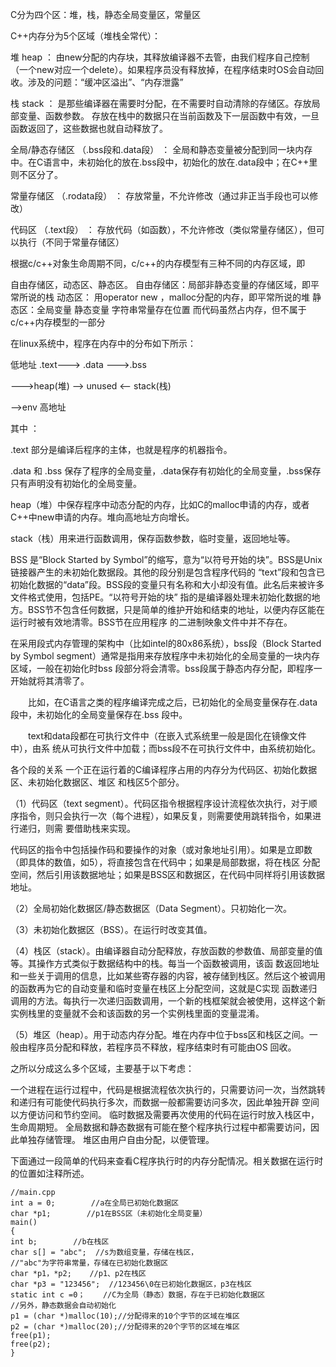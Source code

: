 C分为四个区：堆，栈，静态全局变量区，常量区

C++内存分为5个区域（堆栈全常代）：

堆 heap ：
由new分配的内存块，其释放编译器不去管，由我们程序自己控制（一个new对应一个delete）。如果程序员没有释放掉，在程序结束时OS会自动回收。涉及的问题：“缓冲区溢出”、“内存泄露”

栈 stack ：
是那些编译器在需要时分配，在不需要时自动清除的存储区。存放局部变量、函数参数。
存放在栈中的数据只在当前函数及下一层函数中有效，一旦函数返回了，这些数据也就自动释放了。

全局/静态存储区 （.bss段和.data段） ：
全局和静态变量被分配到同一块内存中。在C语言中，未初始化的放在.bss段中，初始化的放在.data段中；在C++里则不区分了。

常量存储区 （.rodata段） ：
存放常量，不允许修改（通过非正当手段也可以修改）

代码区 （.text段） ：
存放代码（如函数），不允许修改（类似常量存储区），但可以执行（不同于常量存储区）

根据c/c++对象生命周期不同，c/c++的内存模型有三种不同的内存区域，即

自由存储区，动态区、静态区。
自由存储区：局部非静态变量的存储区域，即平常所说的栈
动态区： 用operator new ，malloc分配的内存，即平常所说的堆
静态区：全局变量 静态变量 字符串常量存在位置
而代码虽然占内存，但不属于c/c++内存模型的一部分

在linux系统中，程序在内存中的分布如下所示：

低地址
.text---> .data --->.bss

--->heap(堆) --> unused <-- stack(栈)

-->env
高地址

其中 ：

.text 部分是编译后程序的主体，也就是程序的机器指令。

.data 和 .bss 保存了程序的全局变量，.data保存有初始化的全局变量，.bss保存只有声明没有初始化的全局变量。

heap（堆）中保存程序中动态分配的内存，比如C的malloc申请的内存，或者C++中new申请的内存。堆向高地址方向增长。

stack（栈）用来进行函数调用，保存函数参数，临时变量，返回地址等。

BSS 是“Block Started by Symbol”的缩写，意为“以符号开始的块”。BSS是Unix链接器产生的未初始化数据段。其他的段分别是包含程序代码的 “text”段和包含已初始化数据的“data”段。BSS段的变量只有名称和大小却没有值。此名后来被许多文件格式使用，包括PE。“以符号开始的块” 指的是编译器处理未初始化数据的地方。BSS节不包含任何数据，只是简单的维护开始和结束的地址，以便内存区能在运行时被有效地清零。BSS节在应用程序 的二进制映象文件中并不存在。

在采用段式内存管理的架构中（比如intel的80x86系统），bss段（Block Started by Symbol segment）通常是指用来存放程序中未初始化的全局变量的一块内存区域，一般在初始化时bss 段部分将会清零。bss段属于静态内存分配，即程序一开始就将其清零了。

　　比如，在C语言之类的程序编译完成之后，已初始化的全局变量保存在.data 段中，未初始化的全局变量保存在.bss 段中。

　　text和data段都在可执行文件中（在嵌入式系统里一般是固化在镜像文件中），由系 统从可执行文件中加载；而bss段不在可执行文件中，由系统初始化。

各个段的关系
一个正在运行着的C编译程序占用的内存分为代码区、初始化数据区、未初始化数据区、堆区 和栈区5个部分。

（1）代码区（text segment）。代码区指令根据程序设计流程依次执行，对于顺序指令，则只会执行一次（每个进程），如果反复，则需要使用跳转指令，如果进行递归，则需 要借助栈来实现。

代码区的指令中包括操作码和要操作的对象（或对象地址引用）。如果是立即数（即具体的数值，如5），将直接包含在代码中；如果是局部数据，将在栈区 分配空间，然后引用该数据地址；如果是BSS区和数据区，在代码中同样将引用该数据地址。

（2）全局初始化数据区/静态数据区（Data Segment）。只初始化一次。

（3）未初始化数据区（BSS）。在运行时改变其值。

（4）栈区（stack）。由编译器自动分配释放，存放函数的参数值、局部变量的值等。其操作方式类似于数据结构中的栈。每当一个函数被调用，该函 数返回地址和一些关于调用的信息，比如某些寄存器的内容，被存储到栈区。然后这个被调用的函数再为它的自动变量和临时变量在栈区上分配空间，这就是C实现 函数递归调用的方法。每执行一次递归函数调用，一个新的栈框架就会被使用，这样这个新实例栈里的变量就不会和该函数的另一个实例栈里面的变量混淆。

（5）堆区（heap）。用于动态内存分配。堆在内存中位于bss区和栈区之间。一般由程序员分配和释放，若程序员不释放，程序结束时有可能由OS 回收。

之所以分成这么多个区域，主要基于以下考虑：

一个进程在运行过程中，代码是根据流程依次执行的，只需要访问一次，当然跳转和递归有可能使代码执行多次，而数据一般都需要访问多次，因此单独开辟 空间以方便访问和节约空间。
临时数据及需要再次使用的代码在运行时放入栈区中，生命周期短。
全局数据和静态数据有可能在整个程序执行过程中都需要访问，因此单独存储管理。
堆区由用户自由分配，以便管理。

下面通过一段简单的代码来查看C程序执行时的内存分配情况。相关数据在运行时的位置如注释所述。

```
//main.cpp
int a = 0;        //a在全局已初始化数据区
char *p1;        //p1在BSS区（未初始化全局变量）
main()
{
int b;        //b在栈区
char s[] = "abc";  //s为数组变量，存储在栈区，
//"abc"为字符串常量，存储在已初始化数据区
char *p1，*p2;    //p1、p2在栈区
char *p3 = "123456";  //123456\0在已初始化数据区，p3在栈区
static int c =0；    //C为全局（静态）数据，存在于已初始化数据区
//另外，静态数据会自动初始化
p1 = (char *)malloc(10);//分配得来的10个字节的区域在堆区
p2 = (char *)malloc(20);//分配得来的20个字节的区域在堆区
free(p1);
free(p2);
}
```
